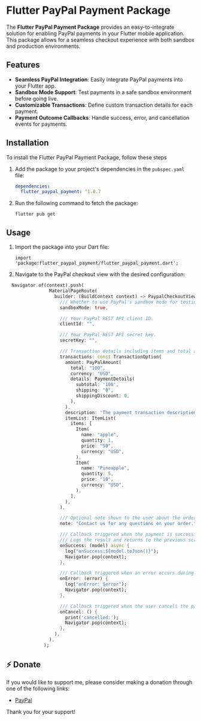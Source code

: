 
# Flutter PayPal Payment Package

The **Flutter PayPal Payment Package** provides an easy-to-integrate solution for enabling PayPal payments in your Flutter mobile application. This package allows for a seamless checkout experience with both sandbox and production environments.

## Features

- **Seamless PayPal Integration**: Easily integrate PayPal payments into your Flutter app.
- **Sandbox Mode Support**: Test payments in a safe sandbox environment before going live.
- **Customizable Transactions**: Define custom transaction details for each payment.
- **Payment Outcome Callbacks**: Handle success, error, and cancellation events for payments.

## Installation

To install the Flutter PayPal Payment Package, follow these steps

1. Add the package to your project's dependencies in the `pubspec.yaml` file:
   ```yaml
   dependencies:
     flutter_paypal_payment: ^1.0.7
    ``` 
2. Run the following command to fetch the package:

    ``` 
    flutter pub get
    ``` 

## Usage
1. Import the package into your Dart file:

    ``` 
    import 'package:flutter_paypal_payment/flutter_paypal_payment.dart';
    ```
2. Navigate to the PayPal checkout view with the desired configuration:
```dart
  Navigator.of(context).push(
                MaterialPageRoute(
                  builder: (BuildContext context) => PaypalCheckoutView(
                    /// Whether to use PayPal's sandbox mode for testing.
                    sandboxMode: true,

                    /// Your PayPal REST API client ID.
                    clientId: "",

                    /// Your PayPal REST API secret key.
                    secretKey: "",

                    /// Transaction details including items and total amount.
                    transactions: const TransactionOption(
                      amount: PayPalAmount(
                        total: "100",
                        currency: "USD",
                        details: PaymentDetails(
                          subtotal: '100',
                          shipping: "0",
                          shippingDiscount: 0,
                        ),
                      ),
                      description: "The payment transaction description.",
                      itemList: ItemList(
                        items: [
                          Item(
                            name: "apple",
                            quantity: 1,
                            price: "50",
                            currency: "USD",
                          ),
                          Item(
                            name: "Pineapple",
                            quantity: 5,
                            price: "10",
                            currency: "USD",
                          ),
                        ],
                      ),
                    ),

                    /// Optional note shown to the user about the order.
                    note: "Contact us for any questions on your order.",

                    /// Callback triggered when the payment is successful.
                    /// Logs the result and returns to the previous screen.
                    onSuccess: (model) async {
                      log("onSuccess:${model.toJson()}");
                      Navigator.pop(context);
                    },

                    /// Callback triggered when an error occurs during payment.
                    onError: (error) {
                      log("onError: $error");
                      Navigator.pop(context);
                    },

                    /// Callback triggered when the user cancels the payment.
                    onCancel: () {
                      print('cancelled:');
                      Navigator.pop(context);
                    },
                  ),
                ),
              );
``` 
## ⚡ Donate 

If you would like to support me, please consider making a donation through one of the following links:

* [PayPal](https://paypal.me/itharwat)

Thank you for your support!
